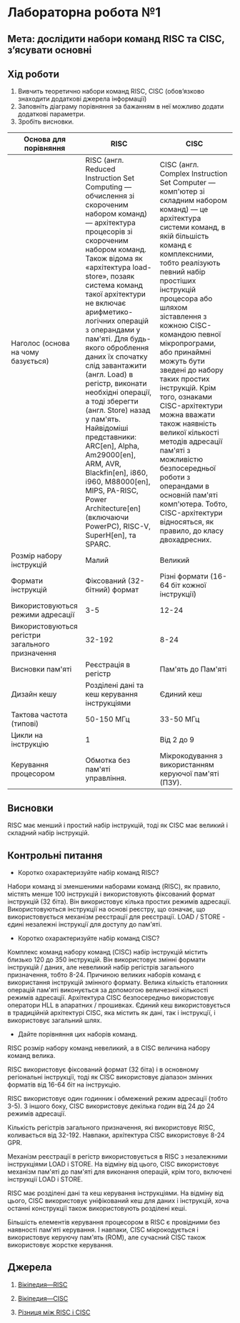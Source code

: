 # Лабораторна робота №1
## Мета: дослідити набори команд RISC та CISC, з’ясувати основні
## Хід роботи
1. Вивчить теоретично набори команд RISC, CISC (обов’язково знаходити додаткові джерела інформації)
2. Заповніть діаграму порівняння за бажанням в неї можливо додати додаткові параметри.
3. Зробіть висновки.

|Основа для порівняння| RISC | CISC|
|-----------------------|------|----|
|Наголос (основа на чому базується)|RISC (англ. Reduced Instruction Set Computing — обчислення зі скороченим набором команд) — архітектура процесорів зі скороченим набором команд. Також відома як «архітектура load-store», позаяк система команд такої архітектури не включає арифметико-логічних операцій з операндами у пам'яті. Для будь-якого оброблення даних їх спочатку слід завантажити (англ. Load) в регістр, виконати необхідні операції, а тоді зберегти (англ. Store) назад у пам'ять. Найвідоміші представники: ARC[en], Alpha, Am29000[en], ARM, AVR, Blackfin[en], i860, i960, M88000[en], MIPS, PA-RISC, Power Architecture[en] (включаючи PowerPC), RISC-V, SuperH[en], та SPARC.|CISC (англ. Complex Instruction Set Computer — комп'ютер зі складним набором команд) — це архітектура системи команд, в якій більшість команд є комплексними, тобто реалізують певний набір простіших інструкцій процесора або шляхом зіставлення з кожною CISC-командою певної мікропрограми, або принаймні можуть бути зведені до набору таких простих інструкцій. Крім того, ознаками CISC-архітектури можна вважати також наявність великої кількості методів адресації пам'яті з можливістю безпосередньої роботи з операндами в основній пам'яті комп'ютера. Тобто, CISC-архітектури відносяться, як правило, до класу двохадресних.|
|Розмір набору інструкцій|Малий|Великий|
|Формати інструкцій|Фіксований (32-бітний) формат|Різні формати (16-64 біт кожної інструкції)|
|Використовуються режими адресації|3-5|12-24|
|Використовуються регістри загального призначення|32-192|8-24|
|Висновки пам'яті|Реєстрація в регістр|Пам'ять до Пам'яті|
|Дизайн кешу|Розділені дані та кеш керування інструкціями|Єдиний кеш|
|Тактова частота (типові)|50-150 МГц|33-50 МГц|
|Цикли на інструкцію|1|Від 2 до 9|
|Керування процесором|Обмотка без пам'яті управління.|Мікрокодування з використанням керуючої пам'яті (ПЗУ).|||Обмотка без пам'яті управління.|Мікрокодування з використанням керуючої пам'яті (ПЗУ)|
## Висновки
RISC має менший і простий набір інструкцій, тоді як CISC має великий і складний набір інструкцій.
## Контрольні питання
- Коротко охарактеризуйте набір команд RISC?

Набори команд зі зменшеними наборами команд (RISC), як правило,
містять менше 100 інструкцій і використовують фіксований формат
інструкцій (32 біта). Він використовує кілька простих режимів
адресації. Використовуються інструкції на основі реєстру, що
означає, що використовується механізм реєстрації для реєстрації.
LOAD / STORE - єдині незалежні інструкції для доступу до пам'яті.

- Коротко охарактеризуйте набір команд CISC?

Комплекс команд набору команд (CISC) набір інструкцій містить
близько 120 до 350 інструкцій. Він використовує змінні формати
інструкцій / даних, але невеликий набір регістрів загального
призначення, тобто 8-24. Причиною великих наборів команд є
використання інструкцій змінного формату. Велика кількість
еталонних операцій пам'яті виконується за допомогою величезної
кількості режимів адресації.
Архітектура CISC безпосередньо використовує оператори HLL в
апаратних / прошивках. Єдиний кеш використовується в традиційній
архітектурі CISC, яка містить як дані, так і інструкції, і використовує
загальний шлях.

- Дайте порівняння цих наборів команд.

 RISC розмір набору команд невеликий, а в CISC величина набору
команд велика.

 RISC використовує фіксований формат (32 біта) і в основному
регіональні інструкції, тоді як CISC використовує діапазон змінних
форматів від 16-64 біт на інструкцію.

 RISC використовує один годинник і обмежений режим адресації
(тобто 3-5). З іншого боку, CISC використовує декілька годин від 24
до 24 режимів адресації.

 Кількість регістрів загального призначення, які використовує RISC,
коливається від 32-192. Навпаки, архітектура CISC використовує 8-24
GPR.

 Механізм реєстрації в регістр використовується в RISC з
незалежними інструкціями LOAD і STORE. На відміну від цього,
CISC використовує механізм пам'яті до пам'яті для виконання
операцій, крім того, включені інструкції LOAD і STORE.

 RISC має розділені дані та кеш керування інструкціями. На відміну
від цього, CISC використовує уніфікований кеш для даних і
інструкцій, хоча останні конструкції також використовують розділені
кеші.

 Більшість елементів керування процесором в RISC є провідними без
наявності пам'яті керування. І навпаки, CISC мікрокодується і
використовує керуючу пам'ять (ROM), але сучасний CISC також
використовує жорстке керування.
## Джерела
1. [Вікіпедия—RISC](https://uk.wikipedia.org/wiki/Reduced_Instruction_Set_Computing)

2. [Вікіпедия—CISC](https://uk.wikipedia.org/wiki/CISC#Поняття_CISC_та_RISC)

3. [Різниця між RISC і CISC](https://uk.strephonsays.com/difference-between-risc-and-cisc)
